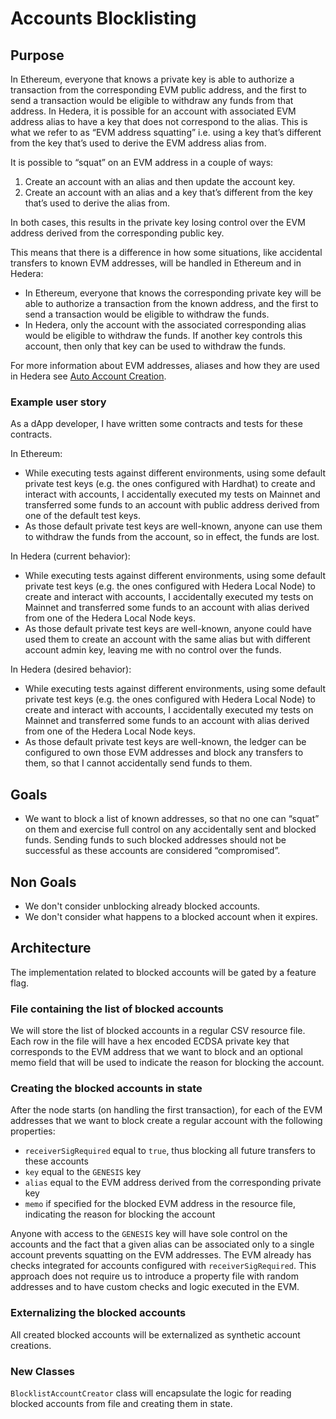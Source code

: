 # Accounts Blocklisting

## Purpose

In Ethereum, everyone that knows a private key is able to authorize a transaction from the corresponding EVM public address, and the first to send a transaction would be eligible to withdraw any funds from that address.
In Hedera, it is possible for an account with associated EVM address alias to have a key that does not correspond to the alias. This is what we refer to as “EVM address squatting” i.e. using a key that’s different from the key that’s used to derive the EVM address alias from.

It is possible to “squat” on an EVM address in a couple of ways:
1. Create an account with an alias and then update the account key.
2. Create an account with an alias and a key that’s different from the key that’s used to derive the alias from.

In both cases, this results in the private key losing control over the EVM address derived from the corresponding public key.

This means that there is a difference in how some situations, like accidental transfers to known EVM addresses, will be handled in Ethereum and in Hedera:
- In Ethereum, everyone that knows the corresponding private key will be able to authorize a transaction from the known address, and the first to send a transaction would be eligible to withdraw the funds.
- In Hedera, only the account with the associated corresponding alias would be eligible to withdraw the funds. If another key controls this account, then only that key can be used to withdraw the funds.

For more information about EVM addresses, aliases and how they are used in Hedera see [Auto Account Creation](https://docs.hedera.com/hedera/core-concepts/accounts/auto-account-creation).

### Example user story

As a dApp developer, I have written some contracts and tests for these contracts.

In Ethereum:
- While executing tests against different environments, using some default private test keys (e.g. the ones configured with Hardhat) to create and interact with accounts, I accidentally executed my tests on Mainnet and transferred some funds to an account with public address derived from one of the default test keys.
- As those default private test keys are well-known, anyone can use them to withdraw the funds from the account, so in effect, the funds are lost.

In Hedera (current behavior):
- While executing tests against different environments, using some default private test keys (e.g. the ones configured with Hedera Local Node) to create and interact with accounts, I accidentally executed my tests on Mainnet and transferred some funds to an account with alias derived from one of the Hedera Local Node keys.
- As those default private test keys are well-known, anyone could have used them to create an account with the same alias but with different account admin key, leaving me with no control over the funds.

In Hedera (desired behavior):
- While executing tests against different environments, using some default private test keys (e.g. the ones configured with Hedera Local Node) to create and interact with accounts, I accidentally executed my tests on Mainnet and transferred some funds to an account with alias derived from one of the Hedera Local Node keys.
- As those default private test keys are well-known, the ledger can be configured to own those EVM addresses and block any transfers to them, so that I cannot accidentally send funds to them.

## Goals

- We want to block a list of known addresses, so that no one can “squat” on them and exercise full control on any accidentally sent and blocked funds. Sending funds to such blocked addresses should not be successful as these accounts are considered “compromised”.

## Non Goals

- We don't consider unblocking already blocked accounts.
- We don't consider what happens to a blocked account when it expires.

## Architecture

The implementation related to blocked accounts will be gated by a feature flag.

### File containing the list of blocked accounts
We will store the list of blocked accounts in a regular CSV resource file.
Each row in the file will have a hex encoded ECDSA private key that corresponds to the EVM address that we want to block and an optional memo field that will be used to indicate the reason for blocking the account.

### Creating the blocked accounts in state
After the node starts (on handling the first transaction), for each of the EVM addresses that we want to block create a regular account with the following properties:
- `receiverSigRequired` equal to `true`, thus blocking all future transfers to these accounts
- `key` equal to the `GENESIS` key
- `alias` equal to the EVM address derived from the corresponding private key
- `memo` if specified for the blocked EVM address in the resource file, indicating the reason for blocking the account

Anyone with access to the `GENESIS` key will have sole control on the accounts and the fact that a given alias can be associated only to a single account prevents squatting on the EVM addresses.
The EVM already has checks integrated for accounts configured with `receiverSigRequired`.
This approach does not require us to introduce a property file with random addresses and to have custom checks and logic executed in the EVM.

### Externalizing the blocked accounts
All created blocked accounts will be externalized as synthetic account creations.

### New Classes
`BlocklistAccountCreator` class will encapsulate the logic for reading blocked accounts from file and creating them in state.
